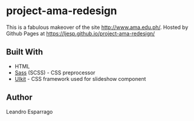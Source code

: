 # project-ama-redesign
This is a fabulous makeover of the site http://www.ama.edu.ph/. Hosted by Github Pages at https://ljesp.github.io/project-ama-redesign/

## Built With
* HTML
* [Sass](https://sass-lang.com/) (SCSS) - CSS preprocessor
* [UIkit](https://getuikit.com/) - CSS framework used for slideshow component

## Author
Leandro Esparrago
